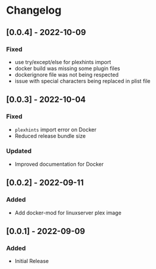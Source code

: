 # Changelog

## [0.0.4] - 2022-10-09
### Fixed
- use try/except/else for plexhints import
- docker build was missing some plugin files
- dockerignore file was not being respected
- issue with special characters being replaced in plist file

## [0.0.3] - 2022-10-04
### Fixed
- `plexhints` import error on Docker
- Reduced release bundle size
### Updated
- Improved documentation for Docker

## [0.0.2] - 2022-09-11
### Added
- Add docker-mod for linuxserver plex image

## [0.0.1] - 2022-09-09
### Added
- Initial Release

